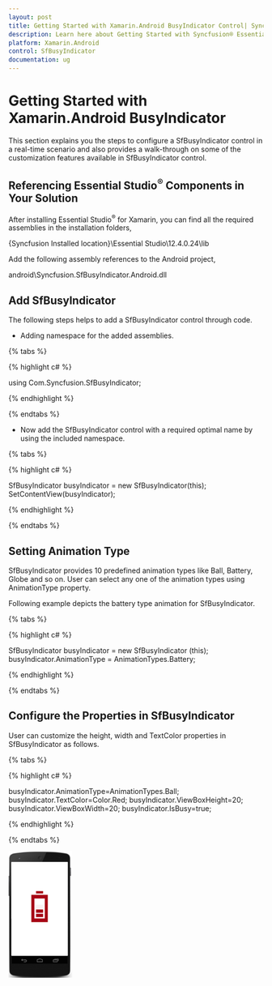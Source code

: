 ```yaml
---
layout: post
title: Getting Started with Xamarin.Android BusyIndicator Control| Syncfusion®
description: Learn here about Getting Started with Syncfusion® Essential® Xamarin.Android BusyIndicator Control, its elements, and more.
platform: Xamarin.Android
control: SfBusyIndicator
documentation: ug
---
```


# Getting Started with Xamarin.Android BusyIndicator

This section explains you the steps to configure a SfBusyIndicator control in a real-time scenario and also provides a walk-through on some of the customization features available in SfBusyIndicator control.
                                                 
## Referencing Essential Studio<sup>®</sup> Components in Your Solution

After installing Essential Studio<sup>®</sup> for Xamarin, you can find all the required assemblies in the installation folders,

{Syncfusion Installed location}\Essential Studio\12.4.0.24\lib

Add the following assembly references to the Android project,

android\Syncfusion.SfBusyIndicator.Android.dll

## Add SfBusyIndicator

The following steps helps to add a SfBusyIndicator control through code.

* Adding namespace for the added assemblies. 

{% tabs %}

{% highlight c# %}

using Com.Syncfusion.SfBusyIndicator;

{% endhighlight %}

{% endtabs %}

* Now add the SfBusyIndicator control with a required optimal name by using the included namespace.

{% tabs %}

{% highlight c# %}
	
SfBusyIndicator busyIndicator = new SfBusyIndicator(this);
SetContentView(busyIndicator);
	
{% endhighlight %}

{% endtabs %}

## Setting Animation Type

SfBusyIndicator provides 10 predefined animation types like Ball, Battery, Globe and so on. User can select any one of the animation types using AnimationType property.

Following example depicts the battery type animation for SfBusyIndicator.

{% tabs %}

{% highlight c# %}

SfBusyIndicator busyIndicator = new SfBusyIndicator (this); 
busyIndicator.AnimationType = AnimationTypes.Battery;

{% endhighlight %}

{% endtabs %}

## Configure the Properties in SfBusyIndicator

User can customize the height, width and TextColor properties in SfBusyIndicator as follows.

{% tabs %}

{% highlight c# %}
	
busyIndicator.AnimationType=AnimationTypes.Ball;
busyIndicator.TextColor=Color.Red;
busyIndicator.ViewBoxHeight=20;
busyIndicator.ViewBoxWidth=20;
busyIndicator.IsBusy=true;
	
{% endhighlight %}

{% endtabs %}

![Xamarin.Android BusyIndicator getting started](images/Getting-Started_img1.png)

